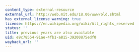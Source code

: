 ```yaml
---
content_type: external-resource
external_url: http://web.mit.edu/18.06/www/old.shtml
has_external_license_warning: true
license: https://en.wikipedia.org/wiki/All_rights_reserved
status: ''
title: previous years are also available
uid: e9c78554-91ae-4fb1-a815-39200875edf0
wayback_url: ''
---
```

